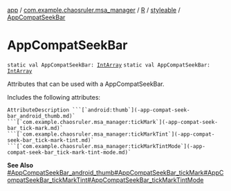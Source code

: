 [app](../../../index.md) / [com.example.chaosruler.msa_manager](../../index.md) / [R](../index.md) / [styleable](index.md) / [AppCompatSeekBar](.)

# AppCompatSeekBar

`static val AppCompatSeekBar: `[`IntArray`](https://kotlinlang.org/api/latest/jvm/stdlib/kotlin/-int-array/index.html)
`static val AppCompatSeekBar: `[`IntArray`](https://kotlinlang.org/api/latest/jvm/stdlib/kotlin/-int-array/index.html)

Attributes that can be used with a AppCompatSeekBar.

Includes the following attributes:

    AttributeDescription ```[`android:thumb`](-app-compat-seek-bar_android_thumb.md)` ```[`com.example.chaosruler.msa_manager:tickMark`](-app-compat-seek-bar_tick-mark.md)` ```[`com.example.chaosruler.msa_manager:tickMarkTint`](-app-compat-seek-bar_tick-mark-tint.md)` ```[`com.example.chaosruler.msa_manager:tickMarkTintMode`](-app-compat-seek-bar_tick-mark-tint-mode.md)`

**See Also**
[#AppCompatSeekBar_android_thumb](-app-compat-seek-bar_android_thumb.md)[#AppCompatSeekBar_tickMark](-app-compat-seek-bar_tick-mark.md)[#AppCompatSeekBar_tickMarkTint](-app-compat-seek-bar_tick-mark-tint.md)[#AppCompatSeekBar_tickMarkTintMode](-app-compat-seek-bar_tick-mark-tint-mode.md)

